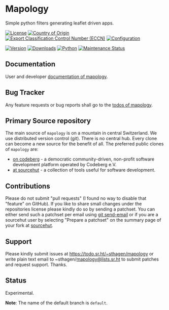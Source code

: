 # Mapology

Simple python filters generating leaflet driven apps.

[![License](https://git.sr.ht/~sthagen/mapology/blob/default/docs/badges/license-spdx-mit.svg)](https://git.sr.ht/~sthagen/mapology/tree/default/item/LICENSE)
[![Country of Origin](https://git.sr.ht/~sthagen/mapology/blob/default/docs/badges/country-of-origin-name-switzerland-neutral.svg)](https://git.sr.ht/~sthagen/mapology/tree/default/item/COUNTRY-OF-ORIGIN)
[![Export Classification Control Number (ECCN)](https://git.sr.ht/~sthagen/mapology/blob/default/docs/badges/export-control-classification-number_eccn-ear99-neutral.svg)](https://git.sr.ht/~sthagen/mapology/tree/default/item/EXPORT-CONTROL-CLASSIFICATION-NUMBER)
[![Configuration](https://git.sr.ht/~sthagen/mapology/blob/default/docs/badges/configuration-sbom.svg)](https://git.sr.ht/~sthagen/mapology/tree/default/item/docs/third-party/README.md)

[![Version](https://git.sr.ht/~sthagen/mapology/blob/default/docs/badges/latest-release.svg)](https://pypi.python.org/pypi/mapology/)
[![Downloads](https://git.sr.ht/~sthagen/mapology/blob/default/docs/badges/downloads-per-month.svg)](https://pepy.tech/project/mapology)
[![Python](https://git.sr.ht/~sthagen/mapology/blob/default/docs/badges/python-versions.svg)](https://pypi.python.org/pypi/mapology/)
[![Maintenance Status](https://git.sr.ht/~sthagen/mapology/blob/default/docs/badges/commits-per-year.svg)](https://git.sr.ht/~sthagen/mapology/log)

## Documentation

User and developer [documentation of mapology](https://codes.dilettant.life/docs/mapology).

## Bug Tracker

Any feature requests or bug reports shall go to the [todos of mapology](https://todo.sr.ht/~sthagen/mapology).

## Primary Source repository

The main source of `mapology` is on a mountain in central Switzerland.
We use distributed version control (git).
There is no central hub.
Every clone can become a new source for the benefit of all.
The preferred public clones of `mapology` are:

* [on codeberg](https://codeberg.org/sthagen/mapology) - a democratic community-driven, non-profit software development platform operated by Codeberg e.V.
* [at sourcehut](https://git.sr.ht/~sthagen/mapology) - a collection of tools useful for software development.

## Contributions

Please do not submit "pull requests" (I found no way to disable that "feature" on GitHub).
If you like to share small changes under the repositories license please kindly do so by sending a patchset.
You can either send such a patchset per email using [git send-email](https://git-send-email.io) or 
if you are a sourcehut user by selecting "Prepare a patchset" on the summary page of your fork at [sourcehut](https://git.sr.ht/).

## Support

Please kindly submit issues at https://todo.sr.ht/~sthagen/mapology or write plain text email to ~sthagen/mapology@lists.sr.ht to submit patches and request support. Thanks.

## Status

Experimental.

**Note**: The name of the default branch is `default`.
